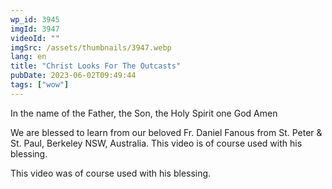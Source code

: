 ```yaml
---
wp_id: 3945
imgId: 3947
videoId: ""
imgSrc: /assets/thumbnails/3947.webp
lang: en
title: "Christ Looks For The Outcasts"
pubDate: 2023-06-02T09:49:44
tags: ["wow"]
---
```


<p>In the name of the Father, the Son, the Holy Spirit one God Amen</p>
<p>We are blessed to learn from our beloved Fr. Daniel Fanous from St. Peter &amp; St. Paul, Berkeley NSW, Australia. This video is of course used with his blessing.</p>
<p>This video was of course used with his blessing.</p>
